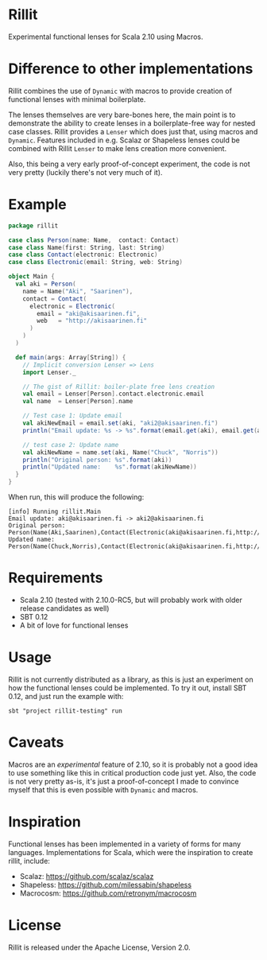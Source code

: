 Rillit
======

Experimental functional lenses for Scala 2.10 using Macros.

Difference to other implementations
===================================

Rillit combines the use of `Dynamic` with macros to provide creation of
functional lenses with minimal boilerplate.

The lenses themselves are very bare-bones here, the main point is to
demonstrate the ability to create lenses in a boilerplate-free way for nested
case classes. Rillit provides a `Lenser` which does just that, using macros and
`Dynamic`. Features included in e.g. Scalaz or Shapeless lenses could be
combined with Rillit `Lenser` to make lens creation more convenient.

Also, this being a very early proof-of-concept experiment, the code is not very
pretty (luckily there's not very much of it).

Example
=======

```scala
package rillit

case class Person(name: Name,  contact: Contact)
case class Name(first: String, last: String)
case class Contact(electronic: Electronic)
case class Electronic(email: String, web: String)

object Main {
  val aki = Person(
    name = Name("Aki", "Saarinen"),
    contact = Contact(
      electronic = Electronic(
        email = "aki@akisaarinen.fi",
        web   = "http://akisaarinen.fi"
      )
    )
  )

  def main(args: Array[String]) {
    // Implicit conversion Lenser => Lens
    import Lenser._

    // The gist of Rillit: boiler-plate free lens creation
    val email = Lenser[Person].contact.electronic.email
    val name  = Lenser[Person].name

    // Test case 1: Update email
    val akiNewEmail = email.set(aki, "aki2@akisaarinen.fi")
    println("Email update: %s -> %s".format(email.get(aki), email.get(akiNewEmail)))

    // test case 2: Update name
    val akiNewName = name.set(aki, Name("Chuck", "Norris"))
    println("Original person: %s".format(aki))
    println("Updated name:    %s".format(akiNewName))
  }
}
```

When run, this will produce the following: 

```
[info] Running rillit.Main 
Email update: aki@akisaarinen.fi -> aki2@akisaarinen.fi
Original person: Person(Name(Aki,Saarinen),Contact(Electronic(aki@akisaarinen.fi,http://akisaarinen.fi)))
Updated name:    Person(Name(Chuck,Norris),Contact(Electronic(aki@akisaarinen.fi,http://akisaarinen.fi)))
```

Requirements
============

* Scala 2.10 (tested with 2.10.0-RC5, but will probably work with older release candidates as well)
* SBT 0.12
* A bit of love for functional lenses

Usage
=====

Rillit is not currently distributed as a library, as this is just an experiment on
how the functional lenses could be implemented. To try it out, install SBT 0.12,
and just run the example with:

```
sbt "project rillit-testing" run
```

Caveats
=======

Macros are an *experimental* feature of 2.10, so it is probably not a good idea
to use something like this in critical production code just yet. Also, the code
is not very pretty as-is, it's just a proof-of-concept I made to convince
myself that this is even possible with `Dynamic` and macros. 

Inspiration
===========

Functional lenses has been implemented in a variety of forms for many languages.
Implementations for Scala, which were the inspiration to create rillit, include:

* Scalaz: https://github.com/scalaz/scalaz
* Shapeless: https://github.com/milessabin/shapeless
* Macrocosm: https://github.com/retronym/macrocosm

License
=======

Rillit is released under the Apache License, Version 2.0.
